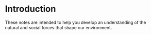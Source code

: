 # Introduction

These notes are intended to help you develop an understanding of the natural and social forces that shape our environment.
